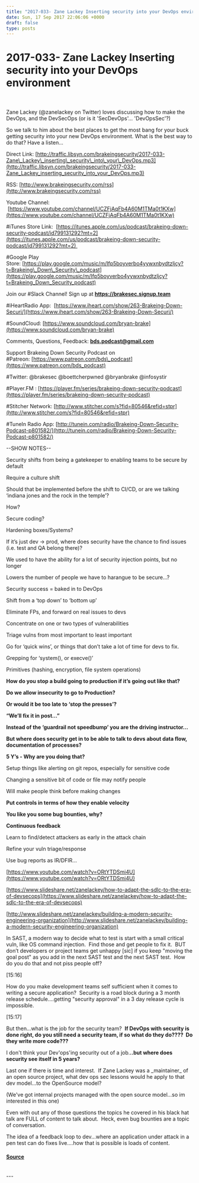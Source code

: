 ```yaml
---
title: "2017-033- Zane Lackey Inserting security into your DevOps environment"
date: Sun, 17 Sep 2017 22:06:06 +0000
draft: false
type: posts
---
```

# 2017-033- Zane Lackey Inserting security into your DevOps environment

<br/>

<br/>
Zane Lackey (@zanelackey on Twitter) loves discussing how to make the DevOps, and the DevSecOps (or is it 'SecDevOps'... 'DevOpsSec'?)

So we talk to him about the best places to get the most bang for your buck getting security into your new DevOps environment. What is the best way to do that? Have a listen...

Direct Link: [http://traffic.libsyn.com/brakeingsecurity/2017-033-Zane\_Lackey\_inserting\_security\_into\_your\_DevOps.mp3](http://traffic.libsyn.com/brakeingsecurity/2017-033-Zane_Lackey_inserting_security_into_your_DevOps.mp3)

RSS: [http://www.brakeingsecurity.com/rss](http://www.brakeingsecurity.com/rss)

Youtube Channel:  [https://www.youtube.com/channel/UCZFjAqFb4A60M1TMa0t1KXw](https://www.youtube.com/channel/UCZFjAqFb4A60M1TMa0t1KXw)

#iTunes Store Link:  [https://itunes.apple.com/us/podcast/brakeing-down-security-podcast/id799131292?mt=2](https://itunes.apple.com/us/podcast/brakeing-down-security-podcast/id799131292?mt=2) 

#Google Play Store: [https://play.google.com/music/m/Ifp5boyverbo4yywxnbydtzljcy?t=Brakeing\_Down\_Security\_podcast](https://play.google.com/music/m/Ifp5boyverbo4yywxnbydtzljcy?t=Brakeing_Down_Security_podcast)

Join our #Slack Channel! Sign up at **https://brakesec.signup.team**

#iHeartRadio App:  [https://www.iheart.com/show/263-Brakeing-Down-Securi/](https://www.iheart.com/show/263-Brakeing-Down-Securi/)

#SoundCloud: [https://www.soundcloud.com/bryan-brake](https://www.soundcloud.com/bryan-brake)

Comments, Questions, Feedback: **[bds.podcast@gmail.com](mailto:bds.podcast@gmail.com)**

Support Brakeing Down Security Podcast on #Patreon: [https://www.patreon.com/bds\_podcast](https://www.patreon.com/bds_podcast)

#Twitter: @brakesec @boettcherpwned @bryanbrake @infosystir

#Player.FM : [https://player.fm/series/brakeing-down-security-podcast](https://player.fm/series/brakeing-down-security-podcast)

#Stitcher Network: [http://www.stitcher.com/s?fid=80546&refid=stpr](http://www.stitcher.com/s?fid=80546&refid=stpr)

#TuneIn Radio App: [http://tunein.com/radio/Brakeing-Down-Security-Podcast-p801582/](http://tunein.com/radio/Brakeing-Down-Security-Podcast-p801582/)

\--SHOW NOTES--

Security shifts from being a gatekeeper to enabling teams to be secure by default

Require a culture shift

Should that be implemented before the shift to CI/CD, or are we talking ‘indiana jones and the rock in the temple’?

  

How?

Secure coding?

Hardening boxes/Systems?

If it’s just dev -> prod, where does security have the chance to find issues (i.e. test and QA belong there)?

We used to have the ability for a lot of security injection points, but no longer

Lowers the number of people we have to harangue to be secure…?

Security success = baked in to DevOps

Shift from a ‘top down’ to ‘bottom up’

Eliminate FPs, and forward on real issues to devs

Concentrate on one or two types of vulnerabilities

Triage vulns from most important to least important

Go for ‘quick wins’, or things that don’t take a lot of time for devs to fix.

Grepping for ‘system(), or execve()’

Primitives (hashing, encryption, file system operations)

**How do you stop a build going to production if it’s going out like that?**

**Do we allow insecurity to go to Production?**

**Or would it be too late to ‘stop the presses’?**

**“We’ll fix it in post…”**

  

**Instead of the ‘guardrail not speedbump’ you are the driving instructor...**

**But where does security get in to be able to talk to devs about data flow, documentation of processes?**

**5 Y’s - Why are you doing that?**

Setup things like alerting on git repos, especially for sensitive code

Changing a sensitive bit of code or file may notify people

Will make people think before making changes

**Put controls in terms of how they enable velocity**

**You like you some bug bounties, why?**

**Continuous feedback**

Learn to find/detect attackers as early in the attack chain

Refine your vuln triage/response

Use bug reports as IR/DFIR...

[https://www.youtube.com/watch?v=ORtYTDSmi4U](https://www.youtube.com/watch?v=ORtYTDSmi4U)

[https://www.slideshare.net/zanelackey/how-to-adapt-the-sdlc-to-the-era-of-devsecops](https://www.slideshare.net/zanelackey/how-to-adapt-the-sdlc-to-the-era-of-devsecops)

[http://www.slideshare.net/zanelackey/building-a-modern-security-engineering-organization](http://www.slideshare.net/zanelackey/building-a-modern-security-engineering-organization)

In SAST, a modern way to decide what to test is start with a small critical vuln, like OS command injection.  Find those and get people to fix it.  BUT don’t developers or project teams get unhappy \[sic\] if you keep "moving the goal post" as you add in the next SAST test and the next SAST test.  How do you do that and not piss people off?

\[15:16\]

How do you make development teams self sufficient when it comes to writing a secure application?  Security is a road block during a 3 month release schedule….getting "security approval" in a 3 day release cycle is impossible.

\[15:17\]

But then…what is the job for the security team?  **If DevOps with security is done right, do you still need a security team, if so what do they do????  Do they write more code???**

I don't think your Dev'ops'ing security out of a job.**..but where does security see itself in 5 years?**

Last one if there is time and interest.  If Zane Lackey was a \_maintainer\_ of an open source project, what dev ops sec lessons would he apply to that dev model…to the OpenSource model?

(We've got internal projects managed with the open source model...so im interested in this one)

Even with out any of those questions the topics he covered in his black hat talk are FULL of content to talk about.  Heck, even bug bounties are a topic of conversation.

The idea of a feedback loop to dev...where an application under attack in a pen test can do fixes live....how that is possible is loads of content.

#### [Source](http://brakeingsecurity.com/2017-033-zane-lackey-inserting-security-into-your-devops-environment)

<br/>
---
